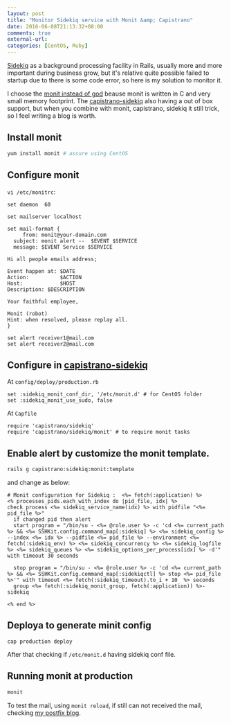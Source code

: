 ```yaml
---
layout: post
title: "Monitor Sidekiq service with Monit &amp; Capistrano"
date: 2016-06-08T21:13:32+08:00
comments: true
external-url: 
categories: [CentOS, Ruby]
---
```


[Sidekiq](http://sidekiq.org) as a background processing facility in Rails, usually more and more important during business grow, but it's relative quite possible failed to startup due to there is some code error, so here is my solution to monitor it.

I choose the [monit instead of god](http://stackoverflow.com/questions/768184/god-vs-monit) beause monit is written in C and very small memory footprint. The [capistrano-sidekiq](https://github.com/seuros/capistrano-sidekiq#customizing-the-monit-sidekiq-templates) also having a out of box support, but when you combine with monit, capistrano, sidekiq it still trick, so I feel writing a blog is worth.

## Install monit

```bash
yum install monit # assure using CentOS
```

## Configure monit

`vi /etc/monitrc`:

```text
set daemon  60

set mailserver localhost

set mail-format {
     from: monit@your-domain.com
  subject: monit alert --  $EVENT $SERVICE
  message: $EVENT Service $SERVICE

Hi all people emails address;

Event happen at: $DATE
Action:          $ACTION
Host:            $HOST
Description: $DESCRIPTION

Your faithful employee,

Monit (robot)
Hint: when resolved, please replay all.
}

set alert receiver1@mail.com
set alert receiver2@mail.com
```

## Configure in [capistrano-sidekiq](https://github.com/seuros/capistrano-sidekiq)

At `config/deploy/production.rb`

```
set :sidekiq_monit_conf_dir, '/etc/monit.d' # for CentOS folder
set :sidekiq_monit_use_sudo, false
```

At `Capfile`

```
require 'capistrano/sidekiq'
require 'capistrano/sidekiq/monit' # to require monit tasks
```

## Enable alert by customize the monit template.

```bash
rails g capistrano:sidekiq:monit:template
```

and change as below:

```erb
# Monit configuration for Sidekiq :  <%= fetch(:application) %>
<% processes_pids.each_with_index do |pid_file, idx| %>
check process <%= sidekiq_service_name(idx) %> with pidfile "<%= pid_file %>"
  if changed pid then alert
  start program = "/bin/su - <%= @role.user %> -c 'cd <%= current_path %> && <%= SSHKit.config.command_map[:sidekiq] %> <%= sidekiq_config %> --index <%= idx %> --pidfile <%= pid_file %> --environment <%= fetch(:sidekiq_env) %> <%= sidekiq_concurrency %> <%= sidekiq_logfile %> <%= sidekiq_queues %> <%= sidekiq_options_per_process[idx] %> -d'" with timeout 30 seconds

  stop program = "/bin/su - <%= @role.user %> -c 'cd <%= current_path %> && <%= SSHKit.config.command_map[:sidekiqctl] %> stop <%= pid_file %>'" with timeout <%= fetch(:sidekiq_timeout).to_i + 10  %> seconds
  group <%= fetch(:sidekiq_monit_group, fetch(:application)) %>-sidekiq

<% end %>
```

## Deploya to generate minit config

```
cap production deploy
```

After that checking if `/etc/monit.d` having sidekiq conf file.

## Running monit at production

```bash
monit
```

To test the mail, using `monit reload`, if still can not received the mail, checking [my postfix blog](/2016/05/17/building-a-postfix-satellite-smtp-service-to-avoid-active-mailer-run-in-async/).
